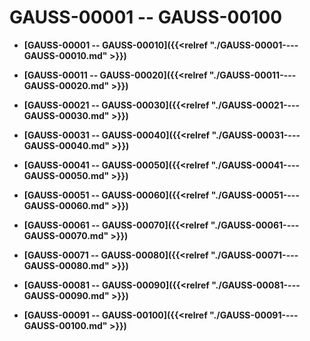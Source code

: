 # GAUSS-00001 -- GAUSS-00100

-   **[GAUSS-00001 -- GAUSS-00010]({{<relref "./GAUSS-00001----GAUSS-00010.md" >}})**

-   **[GAUSS-00011 -- GAUSS-00020]({{<relref "./GAUSS-00011----GAUSS-00020.md" >}})**

-   **[GAUSS-00021 -- GAUSS-00030]({{<relref "./GAUSS-00021----GAUSS-00030.md" >}})**

-   **[GAUSS-00031 -- GAUSS-00040]({{<relref "./GAUSS-00031----GAUSS-00040.md" >}})**

-   **[GAUSS-00041 -- GAUSS-00050]({{<relref "./GAUSS-00041----GAUSS-00050.md" >}})**

-   **[GAUSS-00051 -- GAUSS-00060]({{<relref "./GAUSS-00051----GAUSS-00060.md" >}})**

-   **[GAUSS-00061 -- GAUSS-00070]({{<relref "./GAUSS-00061----GAUSS-00070.md" >}})**

-   **[GAUSS-00071 -- GAUSS-00080]({{<relref "./GAUSS-00071----GAUSS-00080.md" >}})**

-   **[GAUSS-00081 -- GAUSS-00090]({{<relref "./GAUSS-00081----GAUSS-00090.md" >}})**

-   **[GAUSS-00091 -- GAUSS-00100]({{<relref "./GAUSS-00091----GAUSS-00100.md" >}})**
